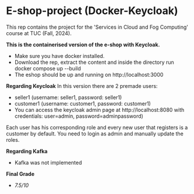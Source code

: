 # E-shop-project (Docker-Keycloak)
This rep contains the project for the 'Services in Cloud and Fog Computing' course at TUC (Fall, 2024).

**This is the containerised version of the e-shop with Keycloak.**
- Make sure you have docker installed.
- Download the rep, extract the content and inside the directory run docker compose up --build
- The eshop should be up and running on http://localhost:3000

**Regarding Keycloak**
In this version there are 2 premade users:
- seller1  (username: seller1, password: seller1)
- customer1 (username: customer1, password: customer1)
- You can access the keycloak admin page at http://localhost:8080 with credentials: user=admin, password=adminpassword)

Each user has his corresponding role and every new user that registers is
a customer by default. You need to login as admin and manually update the roles.

**Regarding Kafka**

- Kafka was not implemented

**Final Grade**
- *7.5/10*
